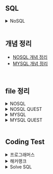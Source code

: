 ## SQL

<details>
<summary>NoSQL</summary>

### mongodb fuctions
- insertOne() : 
db.car_info.insertOne({...})
#명령어 설명 예시 정리 필요

- inserMany() 
db.posts.deleteMany({ category: "Event" })
{
  acknowledged: true,
  deletedCount: 4
}

db.posts.deleteMany({})
{
  acknowledged: true,
  deletedCount: 1
}

-find()
db.fruits.find({})

-db.posts.find({}, {_id:1, title:1, category:1, likes:1}) ;

-db.posts.updateMany({}, {$inc : {likes : 1} }) ;

</details>

<br/>

## 개념 정리
- [NOSQL 개념 정리]()
- [MYSQL 개념 정리]()

<br/>

## file 정리
<details>
<summary>NOSQL</summary>

|구분|파일명|적용내용|파일내용|비고|
|--|--|--|--|--|
|1|||||
|2|||||
|3|||||
|4|||||
|5|||||
|6|||||
|7|||||
|8|||||
|9|||||
|10|||||
|11|||||
|12|||||

</details>

<details>
<summary>NOSQL QUEST</summary>

|구분|파일명|적용내용|파일내용|비고|
|--|--|--|--|--|
|1|||||
|2|||||
|3|||||
|4|||||
|5|||||
|6|||||
|7|||||
|8|||||
|9|||||
|10|||||
|11|||||
|12|||||


</details>

<details>
<summary>MYSQL</summary>

|구분|파일명|적용내용|파일내용|비고|
|--|--|--|--|--|
|1|||||
|2|||||
|3|||||
|4|||||
|5|||||
|6|||||
|7|||||
|8|||||
|9|||||
|10|||||
|11|||||
|12|||||

</details>

<details>
<summary>MYSQL QUEST</summary>

|구분|파일명|적용내용|파일내용|비고|
|--|--|--|--|--|
|1|[STUDY_BOARDS.sql](./SQLs/quests/STUDY_BOARDS.sql)||||
|2|[STUDY_CARS.sql](./SQLs/quests/STUDY_CARS.sql)||||
|3|[STUDY_USERS.sql](./SQLs/quests/STUDY_USERS.sql)||||
|4|[STUDY_MOVIES.sql](./SQLs/quests/STUDY_MOVIES.sql)||||
|5|[notice_inserts.sql](./SQLs/quests/notice_inserts.sql)||||
|6|[notice_deletes.sql](./SQLs/quests/notice_deletes.sql)||||
|7|[STUDY_USERSwithInestSQL.sql](./SQLs/quests/)||||
|8|[selectwhereRangeAndEquals.sql](./SQLs/quests/selectwhereRangeAndEquals.sql)||||
|9|[select_group_havings_orderby.sql](./SQLs/quests/select_group_havings_orderby.sql)||||
|10|[select_subquerys.sql](./SQLs/quests/select_subquerys.sql)||||
|11|[select_joins.sql](./SQLs/quests/select_joins.sql)||||
|12|[select_alls.sql](./SQLs/quests/select_alls.sql)||||
|13|[common_codes.sql]()||||

</details>

<br/>

## Coding Test

<details>
  <summary>프로그래머스</summary>
  
|NO|구분|소스|문제설명|출처|
|--|--|--|--|--|
|1|IS NULL|[SQL](./SQLs/codingtest/131114.sql)|경기도에 위치한 식품창고 목록 출력하기|[프로그래머스 131114](https://school.programmers.co.kr/learn/courses/30/lessons/131114)|
|2|IS NULL|[SQL](./SQLs/codingtest/59039.sql)|이름이 없는 동물의 아이디|[프로그래머스 59039](https://school.programmers.co.kr/learn/courses/30/lessons/59039)|
|3|IS NULL|[SQL](./SQLs/codingtest/59407.sql)|이름이 있는 동물의 아이디|[프로그래머스 59407](https://school.programmers.co.kr/learn/courses/30/lessons/59407)|
|4|IS NULL|[SQL](./SQLs/codingtest/59410.sql)|NULL 처리하기|[프로그래머스 59410](https://school.programmers.co.kr/learn/courses/30/lessons/59410)|
|5|IS NULL|[SQL](./SQLs/codingtest/131528.sql)|나이 정보가 없는 회원 수 구하기|[프로그래머스 131528](https://school.programmers.co.kr/learn/courses/30/lessons/131528)|
|6|IS NULL|[SQL](./SQLs/codingtest/273710.sql)|ROOT 아이템 구하기|[프로그래머스 273710](https://school.programmers.co.kr/learn/courses/30/lessons/273710)|
|7|IS NULL|[SQL](./SQLs/codingtest/273712.sql)|업그레이드 할 수 없는 아이템 구하기|[프로그래머스 273712](https://school.programmers.co.kr/learn/courses/30/lessons/273712)|
|8|IS NULL|[SQL](./SQLs/codingtest/293259.sql)|잡은 물고기의 평균 길이 구하기|[프로그래머스 293259](https://school.programmers.co.kr/learn/courses/30/lessons/293259)|
|9|SUM, MAX, MIN|[SQL](./SQLs/codingtest/131697.sql)|가장 비싼 상품 구하기|[프로그래머스 131697](https://school.programmers.co.kr/learn/courses/30/lessons/131697)|
|10|SUM, MAX, MIN|[SQL](./SQLs/codingtest/131115.sql)|가격이 제일 비싼 식품의 정보 출력하기|[프로그래머스 131115](https://school.programmers.co.kr/learn/courses/30/lessons/131115)|
|11|SUM, MAX, MIN|[SQL](./SQLs/codingtest/59415.sql)|최댓값 구하기|[프로그래머스 59415](https://school.programmers.co.kr/learn/courses/30/lessons/59415)|
|12|SUM, MAX, MIN|[SQL](./SQLs/codingtest/59038.sql)|최솟값 구하기|[프로그래머스 59038](https://school.programmers.co.kr/learn/courses/30/lessons/59038)|
|13|SUM, MAX, MIN|[SQL](./SQLs/codingtest/59406.sql)|동물 수 구하기|[프로그래머스 59406](https://school.programmers.co.kr/learn/courses/30/lessons/59406)|
|14|SUM, MAX, MIN|[SQL](./SQLs/codingtest/59408.sql)|중복 제거하기|[프로그래머스 59408](https://school.programmers.co.kr/learn/courses/30/lessons/59408)|
|15|SUM, MAX, MIN|[SQL](./SQLs/codingtest/273709.sql)|조건에 맞는 아이템들의 가격의 총합 구하기|[프로그래머스 273709](https://school.programmers.co.kr/learn/courses/30/lessons/273709)|
|16|SUM, MAX, MIN|[SQL](./SQLs/codingtest/293261.sql)|물고기 종류 별 대어 찾기|[프로그래머스 293261](https://school.programmers.co.kr/learn/courses/30/lessons/293261)|
|17|SUM, MAX, MIN|[SQL](./SQLs/codingtest/298515.sql)|잡은 물고기 중 가장 큰 물고기의 길이 구하기|[프로그래머스 298515](https://school.programmers.co.kr/learn/courses/30/lessons/298515)|
|18|SUM, MAX, MIN|[SQL](./SQLs/codingtest/299310.sql)|연도별 대장균 크기의 편차 구하기 |[프로그래머스 299310](https://school.programmers.co.kr/learn/courses/30/lessons/299310)|
|19|SELECT|[SQL](./SQLs/codingtest/151136.sql)|평균 일일 대여 요금 구하기|[프로그래머스 151136](https://school.programmers.co.kr/learn/courses/30/lessons/151136)|
|20|SELECT|[SQL](./SQLs/codingtest/144853.sql)|조건에 맞는 도서 리스트 출력하기|[프로그래머스 144853](https://school.programmers.co.kr/learn/courses/30/lessons/144853)|
|21|SELECT|[SQL](./SQLs/codingtest/132201.sql)|12세 이하인 여자 환자 목록 출력하기|[프로그래머스 132201](https://school.programmers.co.kr/learn/courses/30/lessons/132201)|
|22|SELECT|[SQL](./SQLs/codingtest/164673.sql)|조건에 부합하는 중고거래 댓글 조회하기|[프로그래머스 164673](https://school.programmers.co.kr/learn/courses/30/lessons/164673)|
|23|SELECT|[SQL](./SQLs/codingtest/131120.sql)|3월에 태어난 여성 회원 목록 출력하기|[프로그래머스 131120](https://school.programmers.co.kr/learn/courses/30/lessons/131120)|
|24|SELECT|[SQL](./SQLs/codingtest/132203.sql)|흉부외과 또는 일반외과 의사 목록 출력하기|[프로그래머스 132203](https://school.programmers.co.kr/learn/courses/30/lessons/132203)|
|25|SELECT|[SQL](./SQLs/codingtest/133025.sql)|과일로 만든 아이스크림 고르기|[프로그래머스 133025](https://school.programmers.co.kr/learn/courses/30/lessons/133025)|
|26|SELECT|[SQL](./SQLs/codingtest/133024.sql)|인기있는 아이스크림|[프로그래머스 133024](https://school.programmers.co.kr/learn/courses/30/lessons/133024)|
|27|SELECT|[SQL](./SQLs/codingtest/131112.sql)|강원도에 위치한 생산공장 목록 출력하기|[프로그래머스 131112](https://school.programmers.co.kr/learn/courses/30/lessons/131112)|
|28|SELECT|[SQL](./SQLs/codingtest/131118.sql)|서울에 위치한 식당 목록 출력하기|[프로그래머스 131118](https://school.programmers.co.kr/learn/courses/30/lessons/131118)|
|29|SELECT|[SQL](./SQLs/codingtest/131536.sql)|재구매가 일어난 상품과 회원 리스트 구하기|[프로그래머스 131536](https://school.programmers.co.kr/learn/courses/30/lessons/131536)|
|30|SELECT|[SQL](./SQLs/codingtest/59034.sql)|모든 레코드 조회하기|[프로그래머스 59034](https://school.programmers.co.kr/learn/courses/30/lessons/59034)|
|31|SELECT|[SQL](./SQLs/codingtest/131537.sql)|오프라인/온라인 판매 데이터 통합하기|[프로그래머스 131537](https://school.programmers.co.kr/learn/courses/30/lessons/131537)|
|32|SELECT|[SQL](./SQLs/codingtest/59035.sql)|역순 정렬하기|[프로그래머스 59035](https://school.programmers.co.kr/learn/courses/30/lessons/59035)|
|33|SELECT|[SQL](./SQLs/codingtest/59036.sql)|아픈 동물 찾기|[프로그래머스 59036](https://school.programmers.co.kr/learn/courses/30/lessons/59036)|
|34|SELECT|[SQL](./SQLs/codingtest/59037.sql)|어린 동물 찾기|[프로그래머스 59037](https://school.programmers.co.kr/learn/courses/30/lessons/59037)|
|35|SELECT|[SQL](./SQLs/codingtest/59403.sql)|동물의 아이디와 이름|[프로그래머스 59403](https://school.programmers.co.kr/learn/courses/30/lessons/59403)|
|36|SELECT|[SQL](./SQLs/codingtest/59404.sql)|여러 기준으로 정렬하기|[프로그래머스 59404](https://school.programmers.co.kr/learn/courses/30/lessons/59404)|
|37|SELECT|[SQL](./SQLs/codingtest/59405.sql)|상위 n개 레코드|[프로그래머스 59405](https://school.programmers.co.kr/learn/courses/30/lessons/59405)|
|38|SELECT|[SQL](./SQLs/codingtest/131535.sql)|조건에 맞는 회원수 구하기|[프로그래머스 131535](https://school.programmers.co.kr/learn/courses/30/lessons/131535)|
|39|SELECT|[SQL](./SQLs/codingtest/273711.sql)|업그레이드 된 아이템 구하기|[프로그래머스 273711](https://school.programmers.co.kr/learn/courses/30/lessons/273711)|
|40|SELECT|[SQL](./SQLs/codingtest/276013.sql)|Python 개발자 찾기|[프로그래머스 276013](https://school.programmers.co.kr/learn/courses/30/lessons/276013)|
|41|SELECT|[SQL](./SQLs/codingtest/276034.sql)|조건에 맞는 개발자 찾기|[프로그래머스 276034](https://school.programmers.co.kr/learn/courses/30/lessons/276034)|
|42|SELECT|[SQL](./SQLs/codingtest/293258.sql)|잔챙이 잡은 수 구하기|[프로그래머스 293258](https://school.programmers.co.kr/learn/courses/30/lessons/293258)|
|43|SELECT|[SQL](./SQLs/codingtest/298517.sql)|가장 큰 물고기 10마리 구하기|[프로그래머스 298517](https://school.programmers.co.kr/learn/courses/30/lessons/298517)|
|44|SELECT|[SQL](./SQLs/codingtest/298518.sql)|특정 물고기를 잡은 총 수 구하기|[프로그래머스 298518](https://school.programmers.co.kr/learn/courses/30/lessons/298518)|
|45|SELECT|[SQL](./SQLs/codingtest/299305.sql)|대장균들의 자식의 수 구하기|[프로그래머스 299305](https://school.programmers.co.kr/learn/courses/30/lessons/299305)|
|46|SELECT|[SQL](./SQLs/codingtest/299307.sql)|대장균의 크기에 따라 분류하기 1|[프로그래머스 299307](https://school.programmers.co.kr/learn/courses/30/lessons/299307)|
|47|SELECT|[SQL](./SQLs/codingtest/301646.sql)|특정 형질을 가지는 대장균 찾기|[프로그래머스 301646](https://school.programmers.co.kr/learn/courses/30/lessons/301646)|
|48|SELECT|[SQL](./SQLs/codingtest/301647.sql)|부모의 형질을 모두 가지는 대장균 찾기|[프로그래머스 301647](https://school.programmers.co.kr/learn/courses/30/lessons/301647)|
|49|SELECT|[SQL](./SQLs/codingtest/301649.sql)|대장균의 크기에 따라 분류하기 2|[프로그래머스 301649](https://school.programmers.co.kr/learn/courses/30/lessons/301649)|
|50|SELECT|[SQL](./SQLs/codingtest/301650.sql)|특정 세대의 대장균 찾기|[프로그래머스 301650](https://school.programmers.co.kr/learn/courses/30/lessons/301650)|
|51|SELECT|[SQL](./SQLs/codingtest/301651.sql)|멸종위기의 대장균 찾기|[프로그래머스 301651](https://school.programmers.co.kr/learn/courses/30/lessons/301651)|
|53|JOIN|[SQL](./SQLs/codingtest/133027.sql)|주문량이 많은 아이스크림들 조회하기|[프로그래머스 133027](https://school.programmers.co.kr/learn/courses/30/lessons/133027)|
|54|JOIN|[SQL](./SQLs/codingtest/131117.sql)|5월 식품들의 총매출 조회하기|[프로그래머스 131117](https://school.programmers.co.kr/learn/courses/30/lessons/131117)|
|55|JOIN|[SQL](./SQLs/codingtest/157339.sql)|특정 기간동안 대여 가능한 자동차들의 대여비용 구하기|[프로그래머스 157339](https://school.programmers.co.kr/learn/courses/30/lessons/157339)|
|56|JOIN|[SQL](./SQLs/codingtest/144854.sql)|조건에 맞는 도서와 저자 리스트 출력하기|[프로그래머스 144854](https://school.programmers.co.kr/learn/courses/30/lessons/144854)|
|57|JOIN|[SQL](./SQLs/codingtest/131124.sql)|그룹별 조건에 맞는 식당 목록 출력하기|[프로그래머스 131124](https://school.programmers.co.kr/learn/courses/30/lessons/131124)|
|58|JOIN|[SQL](./SQLs/codingtest/59042.sql)|없어진 기록 찾기|[프로그래머스 59042](https://school.programmers.co.kr/learn/courses/30/lessons/59042)|
|59|JOIN|[SQL](./SQLs/codingtest/59043.sql)|있었는데요 없었습니다|[프로그래머스 59043](https://school.programmers.co.kr/learn/courses/30/lessons/59043)|
|60|JOIN|[SQL](./SQLs/codingtest/59044.sql)|오랜 기간 보호한 동물(1)|[프로그래머스 59044](https://school.programmers.co.kr/learn/courses/30/lessons/59044)|
|61|JOIN|[SQL](./SQLs/codingtest/59045.sql)|보호소에서 중성화한 동물|[프로그래머스 59045](https://school.programmers.co.kr/learn/courses/30/lessons/59045)|
|62|JOIN|[SQL](./SQLs/codingtest/131533.sql)|상품 별 오프라인 매출 구하기|[프로그래머스 131533](https://school.programmers.co.kr/learn/courses/30/lessons/131533)|
|52|JOIN|[SQL](./SQLs/codingtest/131534.sql)|상품을 구매한 회원 비율 구하기|[프로그래머스 131534](https://school.programmers.co.kr/learn/courses/30/lessons/131534)|
|63|JOIN|[SQL](./SQLs/codingtest/276035.sql)|FrontEnd 개발자 찾기|[프로그래머스 276035](https://school.programmers.co.kr/learn/courses/30/lessons/276035)|
|64|GROUP BY|[SQL](./SQLs/codingtest/151137.sql)|자동차 종류 별 특정 옵션이 포함된 자동차 수 구하기|[프로그래머스 151137](https://school.programmers.co.kr/learn/courses/30/lessons/151137)|
|65|GROUP BY|[SQL](./SQLs/codingtest/151139.sql)|대여 횟수가 많은 자동차들의 월별 대여 횟수 구하기|[프로그래머스 151139](https://school.programmers.co.kr/learn/courses/30/lessons/151139)|
|66|GROUP BY|[SQL](./SQLs/codingtest/133026.sql)|성분으로 구분한 아이스크림 총 주문량|[프로그래머스 133026](https://school.programmers.co.kr/learn/courses/30/lessons/133026)|
|67|GROUP BY|[SQL](./SQLs/codingtest/164668.sql)|조건에 맞는 사용자와 총 거래금액 조회하기|[프로그래머스 164668](https://school.programmers.co.kr/learn/courses/30/lessons/164668)|
|68|GROUP BY|[SQL](./SQLs/codingtest/131123.sql)|즐겨찾기가 가장 많은 식당 정보 출력하기|[프로그래머스 131123](https://school.programmers.co.kr/learn/courses/30/lessons/131123)|
|69|GROUP BY|[SQL](./SQLs/codingtest/144855.sql)|카테고리 별 도서 판매량 집계하기|[프로그래머스 144855](https://school.programmers.co.kr/learn/courses/30/lessons/144855)|
|70|GROUP BY|[SQL](./SQLs/codingtest/157340.sql)|자동차 대여 기록에서 대여중 / 대여 가능 여부 구분하기|[프로그래머스 157340](https://school.programmers.co.kr/learn/courses/30/lessons/157340)|
|71|GROUP BY|[SQL](./SQLs/codingtest/132202.sql)|진료과별 총 예약 횟수 출력하기|[프로그래머스 132202](https://school.programmers.co.kr/learn/courses/30/lessons/132202)|
|72|GROUP BY|[SQL](./SQLs/codingtest/144856.sql)|저자 별 카테고리 별 매출액 집계하기|[프로그래머스 144856](https://school.programmers.co.kr/learn/courses/30/lessons/144856)|
|73|GROUP BY|[SQL](./SQLs/codingtest/131116.sql)|식품분류별 가장 비싼 식품의 정보 조회하기|[프로그래머스 131116](https://school.programmers.co.kr/learn/courses/30/lessons/131116)|
|74|GROUP BY|[SQL](./SQLs/codingtest/59040.sql)|고양이와 개는 몇 마리 있을까|[프로그래머스 59040](https://school.programmers.co.kr/learn/courses/30/lessons/59040)|
|75|GROUP BY|[SQL](./SQLs/codingtest/59041.sql)|동명 동물 수 찾기|[프로그래머스 59041](https://school.programmers.co.kr/learn/courses/30/lessons/59041)|
|76|GROUP BY|[SQL](./SQLs/codingtest/131532.sql)|년, 월, 성별 별 상품 구매 회원 수 구하기|[프로그래머스 131532](https://school.programmers.co.kr/learn/courses/30/lessons/131532)|
|77|GROUP BY|[SQL](./SQLs/codingtest/59412.sql)|입양 시각 구하기(1)|[프로그래머스 59412](https://school.programmers.co.kr/learn/courses/30/lessons/59412)|
|78|GROUP BY|[SQL](./SQLs/codingtest/59413.sql)|입양 시각 구하기(2)|[프로그래머스 59413](https://school.programmers.co.kr/learn/courses/30/lessons/59413)|
|79|GROUP BY|[SQL](./SQLs/codingtest/131530.sql)|가격대 별 상품 개수 구하기|[프로그래머스 131530](https://school.programmers.co.kr/learn/courses/30/lessons/131530)|
|80|GROUP BY|[SQL](./SQLs/codingtest/276036.sql)|언어별 개발자 분류하기|[프로그래머스 276036](https://school.programmers.co.kr/learn/courses/30/lessons/276036)|
|81|GROUP BY|[SQL](./SQLs/codingtest/284527.sql)|조건에 맞는 사원 정보 조회하기|[프로그래머스 284527](https://school.programmers.co.kr/learn/courses/30/lessons/284527)|
|82|GROUP BY|[SQL](./SQLs/codingtest/284528.sql)|연간 평가점수에 해당하는 평가 등급 및 성과금 조회하기|[프로그래머스 284528](https://school.programmers.co.kr/learn/courses/30/lessons/284528)|
|83|GROUP BY|[SQL](./SQLs/codingtest/284529.sql)|부서별 평균 연봉 조회하기|[프로그래머스 284529](https://school.programmers.co.kr/learn/courses/30/lessons/284529)|
|84|GROUP BY|[SQL](./SQLs/codingtest/284531.sql)|노선별 평균 역 사이 거리 조회하기|[프로그래머스 284531](https://school.programmers.co.kr/learn/courses/30/lessons/284531)|
|85|GROUP BY|[SQL](./SQLs/codingtest/293257.sql)|물고기 종류 별 잡은 수 구하기|[프로그래머스 293257](https://school.programmers.co.kr/learn/courses/30/lessons/293257)|
|86|GROUP BY|[SQL](./SQLs/codingtest/293260.sql)|월별 잡은 물고기 수 구하기|[프로그래머스 293260](https://school.programmers.co.kr/learn/courses/30/lessons/293260)|
|87|GROUP BY|[SQL](./SQLs/codingtest/298519.sql)|특정 조건을 만족하는 물고기별 수와 최대 길이 구하기|[프로그래머스 298519](https://school.programmers.co.kr/learn/courses/30/lessons/298519)|
|88|String, Date|[SQL](./SQLs/codingtest/164671.sql)|조회수가 가장 많은 중고거래 게시판의 첨부파일 조회하기|[프로그래머스 164671](https://school.programmers.co.kr/learn/courses/30/lessons/164671)|
|89|String, Date|[SQL](./SQLs/codingtest/157343.sql)|특정 옵션이 포함된 자동차 리스트 구하기|[프로그래머스 157343](https://school.programmers.co.kr/learn/courses/30/lessons/157343)|
|90|String, Date|[SQL](./SQLs/codingtest/151141.sql)|자동차 대여 기록 별 대여 금액 구하기|[프로그래머스 151141](https://school.programmers.co.kr/learn/courses/30/lessons/151141)|
|91|String, Date|[SQL](./SQLs/codingtest/164672.sql)|조건에 부합하는 중고거래 상태 조회하기|[프로그래머스 164672](https://school.programmers.co.kr/learn/courses/30/lessons/164672)|
|92|String, Date|[SQL](./SQLs/codingtest/131113.sql)|조건별로 분류하여 주문상태 출력하기|[프로그래머스 131113](https://school.programmers.co.kr/learn/courses/30/lessons/131113)|
|93|String, Date|[SQL](./SQLs/codingtest/164670.sql)|조건에 맞는 사용자 정보 조회하기|[프로그래머스 164670](https://school.programmers.co.kr/learn/courses/30/lessons/164670)|
|94|String, Date|[SQL](./SQLs/codingtest/157341.sql)|대여 기록이 존재하는 자동차 리스트 구하기|[프로그래머스 157341](https://school.programmers.co.kr/learn/courses/30/lessons/157341)|
|95|String, Date|[SQL](./SQLs/codingtest/151138.sql)|자동차 대여 기록에서 장기/단기 대여 구분하기|[프로그래머스 151138](https://school.programmers.co.kr/learn/courses/30/lessons/151138)|
|96|String, Date|[SQL](./SQLs/codingtest/157342.sql)|자동차 평균 대여 기간 구하기|[프로그래머스 157342](https://school.programmers.co.kr/learn/courses/30/lessons/157342)|
|97|String, Date|[SQL](./SQLs/codingtest/132204.sql)|취소되지 않은 진료 예약 조회하기|[프로그래머스 132204](https://school.programmers.co.kr/learn/courses/30/lessons/132204)|
|98|String, Date|[SQL](./SQLs/codingtest/59046.sql)|루시와 엘라 찾기|[프로그래머스 59046](https://school.programmers.co.kr/learn/courses/30/lessons/59046)|
|99|String, Date|[SQL](./SQLs/codingtest/59047.sql)|이름에 el이 들어가는 동물 찾기|[프로그래머스 59047](https://school.programmers.co.kr/learn/courses/30/lessons/59047)|
|100|String, Date|[SQL](./SQLs/codingtest/59409.sql)|중성화 여부 파악하기|[프로그래머스 59409](https://school.programmers.co.kr/learn/courses/30/lessons/59409)|
|101|String, Date|[SQL](./SQLs/codingtest/59411.sql)|오랜 기간 보호한 동물(2)|[프로그래머스 59411](https://school.programmers.co.kr/learn/courses/30/lessons/59411)|
|102|String, Date|[SQL](./SQLs/codingtest/131529.sql)|카테고리 별 상품 개수 구하기|[프로그래머스 131529](https://school.programmers.co.kr/learn/courses/30/lessons/131529)|
|103|String, Date|[SQL](./SQLs/codingtest/59414.sql)|DATETIME에서 DATE로 형 변환|[프로그래머스 59414](https://school.programmers.co.kr/learn/courses/30/lessons/59414)|
|104|String, Date|[SQL](./SQLs/codingtest/284530.sql)|연도 별 평균 미세먼지 농도 조회하기|[프로그래머스 284530](https://school.programmers.co.kr/learn/courses/30/lessons/284530)|
|105|String, Date|[SQL](./SQLs/codingtest/298516.sql)|한 해에 잡은 물고기 수 구하기|[프로그래머스 298516](https://school.programmers.co.kr/learn/courses/30/lessons/298516)|
|106|String, Date|[SQL](./SQLs/codingtest/299308.sql)|분기별 분화된 대장균의 개체 수 구하기|[프로그래머스 299308](https://school.programmers.co.kr/learn/courses/30/lessons/299308)|
</details>

<details>
  <summary>해커랭크</summary>

|NO|구분|소스|문제설명|출처|
|--|--|--|--|--|
|1|Basic Select|[SQL](./SQLs/codingtest/HackerRank_001.sql)|Revising the Select Query I|[해커랭크 001](https://www.hackerrank.com/challenges/revising-the-select-query/problem?isFullScreen=true)|
|2|Basic Select|[SQL](./SQLs/codingtest/HackerRank_002.sql)|Revising the Select Query II|[해커랭크 002](https://www.hackerrank.com/challenges/revising-the-select-query-2/problem?isFullScreen=true)|
|3|Basic Select|[SQL](./SQLs/codingtest/HackerRank_003.sql)|Select All|[해커랭크 003](https://www.hackerrank.com/challenges/select-all-sql/problem?isFullScreen=true)|
|4|Basic Select|[SQL](./SQLs/codingtest/HackerRank_004.sql)|Select By ID|[해커랭크 004](https://www.hackerrank.com/challenges/select-by-id/problem?isFullScreen=true)|
|5|Basic Select|[SQL](./SQLs/codingtest/HackerRank_005.sql)|Japanese Cities' Attributes|[해커랭크 005](https://www.hackerrank.com/challenges/japanese-cities-attributes/problem?isFullScreen=true)|
|6|Basic Select|[SQL](./SQLs/codingtest/HackerRank_006.sql)|Japanese Cities' Names|[해커랭크 006](https://www.hackerrank.com/challenges/japanese-cities-name/problem?isFullScreen=true)|
|7|Basic Select|[SQL](./SQLs/codingtest/HackerRank_007.sql)|Weather Observation Station 1|[해커랭크 007](https://www.hackerrank.com/challenges/weather-observation-station-1/problem?isFullScreen=true)|
|8|Basic Select|[SQL](./SQLs/codingtest/HackerRank_008.sql)|Weather Observation Station 3|[해커랭크 008](https://www.hackerrank.com/challenges/weather-observation-station-3/problem?isFullScreen=true)|
|9|Basic Select|[SQL](./SQLs/codingtest/HackerRank_009.sql)|Weather Observation Station 4|[해커랭크 009](https://www.hackerrank.com/challenges/weather-observation-station-4/problem?isFullScreen=true)|
|10|Basic Select|[SQL](./SQLs/codingtest/HackerRank_010.sql)|Weather Observation Station 5|[해커랭크 010](https://www.hackerrank.com/challenges/weather-observation-station-5/problem?isFullScreen=true)|
|11|Basic Select|[SQL](./SQLs/codingtest/HackerRank_011.sql)|Weather Observation Station 6|[해커랭크 011](https://www.hackerrank.com/challenges/weather-observation-station-6/problem?isFullScreen=true)|
|12|Basic Select|[SQL](./SQLs/codingtest/HackerRank_012.sql)|Weather Observation Station 7|[해커랭크 012](https://www.hackerrank.com/challenges/weather-observation-station-7/problem?isFullScreen=true)|
|13|Basic Select|[SQL](./SQLs/codingtest/HackerRank_013.sql)|Weather Observation Station 8|[해커랭크 013](https://www.hackerrank.com/challenges/weather-observation-station-8/problem?isFullScreen=true)|
|14|Basic Select|[SQL](./SQLs/codingtest/HackerRank_014.sql)|Weather Observation Station 9|[해커랭크 014](https://www.hackerrank.com/challenges/weather-observation-station-9/problem?isFullScreen=true)|
|15|Basic Select|[SQL](./SQLs/codingtest/HackerRank_015.sql)|Weather Observation Station 10|[해커랭크 015](https://www.hackerrank.com/challenges/weather-observation-station-10/problem?isFullScreen=true)|
|16|Basic Select|[SQL](./SQLs/codingtest/HackerRank_016.sql)|Weather Observation Station 11|[해커랭크 016](https://www.hackerrank.com/challenges/weather-observation-station-11/problem?isFullScreen=true)|
|17|Basic Select|[SQL](./SQLs/codingtest/HackerRank_017.sql)|Weather Observation Station 12|[해커랭크 017](https://www.hackerrank.com/challenges/weather-observation-station-12/problem?isFullScreen=true)|
|18|Basic Select|[SQL](./SQLs/codingtest/HackerRank_018.sql)|Higher Than 75 Marks|[해커랭크 018](https://www.hackerrank.com/challenges/more-than-75-marks/problem?isFullScreen=true)|
|19|Basic Select|[SQL](./SQLs/codingtest/HackerRank_019.sql)|Employee Names|[해커랭크 019](https://www.hackerrank.com/challenges/name-of-employees/problem?isFullScreen=true)|
|20|Basic Select|[SQL](./SQLs/codingtest/HackerRank_020.sql)|Employee Salaries|[해커랭크 020](https://www.hackerrank.com/challenges/salary-of-employees/problem?isFullScreen=true)|

</details>

<details>
  <summary>Solve SQL</summary>

|NO|구분|소스|문제설명|출처|
|--|--|--|--|--|
|1|모든 데이터 조회하기|[SQL](./SQLs/codingtest/SolveSQL_001.sql)|select-all|[SolveSQL_001](https://solvesql.com/problems/select-all/)|
|2|데이터 정렬하기|[SQL](./SQLs/codingtest/SolveSQL_002.sql)|order-by|[SolveSQL_002](https://solvesql.com/problems/order-by/)|
|3|특정 컬럼만 조회하기|[SQL](./SQLs/codingtest/SolveSQL_003.sql)|select-column|[SolveSQL_003](https://solvesql.com/problems/select-column/)|
|4|레스토랑의 영업일|[SQL](./SQLs/codingtest/SolveSQL_004.sql)|restaurant-business-day|[SolveSQL_004](https://solvesql.com/problems/restaurant-business-day/)|
|5|다음날도 서울숲의 미세먼지 농도는 나쁨 😢|[SQL](./SQLs/codingtest/SolveSQL_005.sql)|bad-finedust-measure|[SolveSQL_005](https://solvesql.com/problems/bad-finedust-measure/)|

</details>